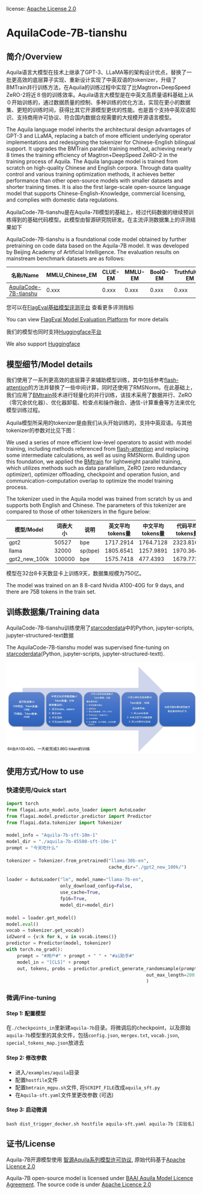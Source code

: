 license: [Apache License 2.0](https://model.baai.ac.cn/use-agreement)


# AquilaCode-7B-tianshu

## 简介/Overview
Aquila语言大模型在技术上继承了GPT-3、LLaMA等的架构设计优点，替换了一批更高效的底层算子实现、重新设计实现了中英双语的tokenizer，升级了BMTrain并行训练方法，在Aquila的训练过程中实现了比Magtron+DeepSpeed ZeRO-2将近８倍的训练效率。Aquila语言大模型是在中英文高质量语料基础上从０开始训练的，通过数据质量的控制、多种训练的优化方法，实现在更小的数据集、更短的训练时间，获得比其它开源模型更优的性能。也是首个支持中英双语知识、支持商用许可协议、符合国内数据合规需要的大规模开源语言模型。

The Aquila language model inherits the architectural design advantages of GPT-3 and LLaMA, replacing a batch of more efficient underlying operator implementations and redesigning the tokenizer for Chinese-English bilingual support. It upgrades the BMTrain parallel training method, achieving nearly 8 times the training efficiency of Magtron+DeepSpeed ZeRO-2 in the training process of Aquila. The Aquila language model is trained from scratch on high-quality Chinese and English corpora. Through data quality control and various training optimization methods, it achieves better performance than other open-source models with smaller datasets and shorter training times. It is also the first large-scale open-source language model that supports Chinese-English-Knowledge, commercial licensing, and complies with domestic data regulations.


AquilaCode-7B-tianshu是在Aquila-7B模型的基础上，经过代码数据的继续预训练得到的基础代码模型。此模型由智源研究院研发。在主流评测数据集上的评测结果如下

AquilaCode-7B-tianshu is a foundational code model obtained by further pretraining on code data based on the Aquila-7B model. It was developed by Beijing Academy of Artificial Intelligence. The evaluation results on mainstream benchmark datasets are as follows:

| 名称/Name | MMLU_Chinese_EM | CLUE-EM |MMLU-EM| BoolQ-EM| TruthfulQA-EM |IMDB-EM| RAFT-EM|
|  -----  | ----  | -----  | ----  | -----  | ----  | -----  | -----  |
| [AquilaCode-7B-tianshu](https://model.baai.ac.cn/model-detail/xxxxx) | 0.xxx | 0.xxx|0.xxx | 0.xxx|0.xxx |

您可以在[FlagEval基础模型评测平台](https://flageval.baai.ac.cn/#/home) 查看更多评测指标

You can view [FlagEval Model Evaluation Platform](https://flageval.baai.ac.cn/#/home) for more details



我们的模型也同时支持[Huggingface平台](hflink)

We also support [Huggingface](hflink)


## 模型细节/Model details

我们使用了一系列更高效的底层算子来辅助模型训练，其中包括参考[flash-attention](https://github.com/HazyResearch/flash-attention)的方法并替换了一些中间计算，同时还使用了RMSNorm。在此基础上，我们应用了[BMtrain](https://github.com/OpenBMB/BMTrain)技术进行轻量化的并行训练，该技术采用了数据并行、ZeRO（零冗余优化器）、优化器卸载、检查点和操作融合、通信-计算重叠等方法来优化模型训练过程。

Aquila模型所采用的tokenizer是由我们从头开始训练的，支持中英双语。与其他tokenizer的参数对比见下图：

We used a series of more efficient low-level operators to assist with model training, including methods referenced from [flash-attention](https://github.com/HazyResearch/flash-attention) and replacing some intermediate calculations, as well as using RMSNorm. Building upon this foundation, we applied the [BMtrain](https://github.com/OpenBMB/BMTrain) for lightweight parallel training, which utilizes methods such as data parallelism, ZeRO (zero redundancy optimizer), optimizer offloading, checkpoint and operation fusion, and communication-computation overlap to optimize the model training process.

The tokenizer used in the Aquila model was trained from scratch by us and supports both English and Chinese. The parameters of this tokenizer are compared to those of other tokenizers in the figure below:

| 模型/Model | 词表大小 | 说明 |英文平均tokens量| 中文平均tokens量|代码平均tokens量  |
|  -----  | ----  | -----  | ----  | -----  | ----  | 
| gpt2 | 50527 | bpe|1717.2914 | 1764.7128|2323.8167 |
| llama | 32000 | sp(bpe)|1805.6541| 1257.9891|1970.3644 |
| gpt2_new_100k | 100000 | bpe|1575.7418 | 477.4393|1679.7736 |

模型在32台8卡天数显卡上训练9天，数据集规模为750亿。

The model was trained on an 8 8-card Nvidia A100-40G for 9 days, and there are 75B tokens in the train set.



## 训练数据集/Training data 
AquilaCode-7B-tianshu训练使用了[starcoderdata](https://huggingface.co/datasets/bigcode/starcoderdata)中的Python, jupyter-scripts, jupyter-structured-text数据

The AquilaCode-7B-tianshu model was supervised fine-tuning on [starcoderdata](https://huggingface.co/datasets/bigcode/starcoderdata)(Python, jupyter-scripts, jupyter-structured-textt).

 ![Screenshot](img/data.jpg)

## 使用方式/How to use

### 快速使用/Quick start

```python
import torch
from flagai.auto_model.auto_loader import AutoLoader
from flagai.model.predictor.predictor import Predictor
from flagai.data.tokenizer import Tokenizer

model_info = "Aquila-7b-sft-10m-1"
model_dir = "./aquila-7b-45500-sft-10m-1"
prompt = "今天吃什么"

tokenizer = Tokenizer.from_pretrained("llama-30b-en", 
                                      cache_dir="./gpt2_new_100k/")

loader = AutoLoader("lm", model_name="llama-7b-en", 
                    only_download_config=False, 
                    use_cache=True, 
                    fp16=True,
                    model_dir=model_dir)

model = loader.get_model()
model.eval()
vocab = tokenizer.get_vocab()
id2word = {v:k for k, v in vocab.items()}
predictor = Predictor(model, tokenizer)
with torch.no_grad():
    prompt = "#用户#" + prompt + " " + "#ai助手#"
    model_in = "[CLS]" + prompt
    out, tokens, probs = predictor.predict_generate_randomsample(prompt, 
                                                    out_max_length=200, 
                                                    )
```

### 微调/Fine-tuning
#### Step 1: 配置模型
在`./checkpoints_in`里新建`aquila-7b`目录。将微调后的checkpoint，以及原始`aquila-7b`模型里的其余文件，包括`config.json`, `mergex.txt`, `vocab.json`, `special_tokens_map.json`放进去

#### Step 2: 修改参数
* 进入`/examples/aquila`目录
* 配置`hostfile`文件
* 配置`bmtrain_mgpu.sh`文件, 将`SCRIPT_FILE`改成`aquila_sft.py`
* 在`Aquila-sft.yaml`文件里更改参数 (可选)

#### Step 3: 启动微调
```
bash dist_trigger_docker.sh hostfile aquila-sft.yaml aquila-7b [实验名]
```


## 证书/License

Aquila-7B开源模型使用 [智源Aquila系列模型许可协议](linkhere), 原始代码基于[Apache Licence 2.0](link)


Aquila-7B open-source model is licensed under [ BAAI Aquila Model Licence Agreement](linkhere). The source code is under [Apache Licence 2.0](link)